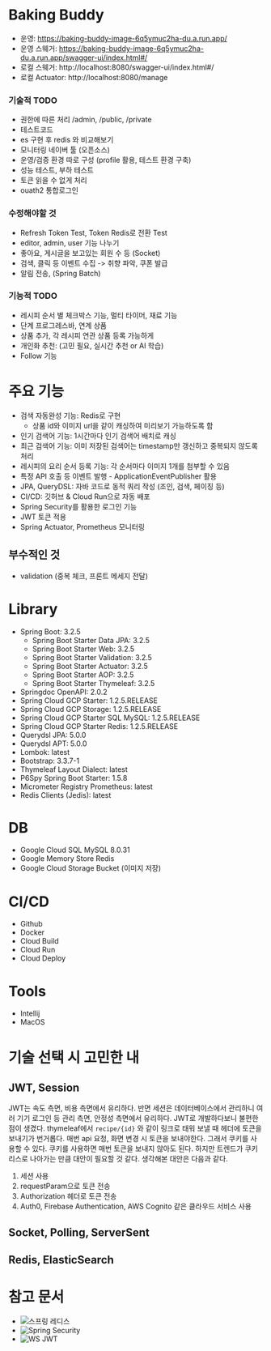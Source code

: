 # Baking Buddy

- 운영: https://baking-buddy-image-6q5ymuc2ha-du.a.run.app/
- 운영 스웨거: https://baking-buddy-image-6q5ymuc2ha-du.a.run.app/swagger-ui/index.html#/
- 로컬 스웨거: http://localhost:8080/swagger-ui/index.html#/
- 로컬 Actuator: http://localhost:8080/manage

### 기술적 TODO
- 권한에 따른 처리 /admin, /public, /private
- 테스트코드
- es 구현 후 redis 와 비교해보기
- 모니터링 네이버 툴 (오픈소스)
- 운영/검증 환경 따로 구성 (profile 활용, 테스트 환경 구축)
- 성능 테스트, 부하 테스트
- 토큰 읽을 수 없게 처리
- ouath2 통합로그인

### 수정해야할 것
- Refresh Token Test, Token Redis로 전환 Test
- editor, admin, user 기능 나누기
- 좋아요, 게시글을 보고있는 회원 수 등 (Socket)
- 검색, 클릭 등 이벤트 수집 -> 취향 파악, 쿠폰 발급
- 알림 전송, (Spring Batch)

### 기능적 TODO
- 레시피 순서 별 체크박스 기능, 멀티 타이머, 재료 기능
- 단계 프로그레스바, 연계 상품
- 상품 추가, 각 레시피 연관 상품 등록 가능하게
- 개인화 추천: (고민 필요, 실시간 추천 or AI 학습)
- Follow 기능

# 주요 기능
- 검색 자동완성 기능: Redis로 구현 
  - 상품 id와 이미지 url을 같이 캐싱하여 미리보기 가능하도록 함
- 인기 검색어 기능: 1시간마다 인기 검색어 배치로 캐싱 
- 최근 검색어 기능: 이미 저장된 검색어는 timestamp만 갱신하고 중복되지 않도록 처리
- 레시피의 요리 순서 등록 기능: 각 순서마다 이미지 1개를 첨부할 수 있음
- 특정 API 호출 등 이벤트 발행 - ApplicationEventPublisher 활용
- JPA, QueryDSL: 자바 코드로 동적 쿼리 작성 (조인, 검색, 페이징 등)
- CI/CD: 깃허브 & Cloud Run으로 자동 배포
- Spring Security를 활용한 로그인 기능
- JWT 토큰 적용
- Spring Actuator, Prometheus 모니터링

## 부수적인 것
- validation (중복 체크, 프론트 메세지 전달)

# Library
- Spring Boot: 3.2.5
  - Spring Boot Starter Data JPA: 3.2.5
  - Spring Boot Starter Web: 3.2.5
  - Spring Boot Starter Validation: 3.2.5
  - Spring Boot Starter Actuator: 3.2.5
  - Spring Boot Starter AOP: 3.2.5
  - Spring Boot Starter Thymeleaf: 3.2.5
- Springdoc OpenAPI: 2.0.2
- Spring Cloud GCP Starter: 1.2.5.RELEASE
- Spring Cloud GCP Storage: 1.2.5.RELEASE
- Spring Cloud GCP Starter SQL MySQL: 1.2.5.RELEASE
- Spring Cloud GCP Starter Redis: 1.2.5.RELEASE
- Querydsl JPA: 5.0.0
- Querydsl APT: 5.0.0
- Lombok: latest 
- Bootstrap: 3.3.7-1
- Thymeleaf Layout Dialect: latest
- P6Spy Spring Boot Starter: 1.5.8
- Micrometer Registry Prometheus: latest
- Redis Clients (Jedis): latest

# DB
- Google Cloud SQL MySQL 8.0.31
- Google Memory Store Redis 
- Google Cloud Storage Bucket (이미지 저장)


# CI/CD
- Github
- Docker
- Cloud Build
- Cloud Run
- Cloud Deploy


# Tools
- Intellij
- MacOS


# 기술 선택 시 고민한 내 
## JWT, Session
JWT는 속도 측면, 비용 측면에서 유리하다.
반면 세션은 데이터베이스에서 관리하니 여러 기기 로그인 등 관리 측면, 안정성 측면에서 유리하다.
JWT로 개발하다보니 불편한 점이 생겼다. thymeleaf에서 `recipe/{id}` 와 같이 링크로 태워 보낼 때 헤더에 토큰을 보내기가 번거롭다.
매번 api 요청, 화면 변경 시 토큰을 보내야한다. 그래서 쿠키를 사용할 수 있다. 쿠키를 사용하면 매번 토큰을 보내지 않아도 된다.
하지만 트렌드가 쿠키리스로 나아가는 만큼 대안이 필요할 것 같다.
생각해본 대안은 다음과 같다.
1. 세션 사용
2. requestParam으로 토큰 전송
3. Authorization 헤더로 토큰 전송
4. Auth0, Firebase Authentication, AWS Cognito 같은 클라우드 서비스 사용

## Socket, Polling, ServerSent
## Redis, ElasticSearch

# 참고 문서
- ![스프링 레디스](https://googlecloudplatform.github.io/spring-cloud-gcp/reference/html/#cloud-memorystore-for-redis)
- ![Spring Security](https://velog.io/@suhyun_zip/%EC%8A%A4%ED%94%84%EB%A7%81-%EC%8B%9C%ED%81%90%EB%A6%AC%ED%8B%B0%EB%A1%9C-%EB%A1%9C%EA%B7%B8%EC%9D%B8%EB%A1%9C%EA%B7%B8%EC%95%84%EC%9B%83-%ED%9A%8C%EC%9B%90-%EA%B0%80%EC%9E%85-%EA%B5%AC%ED%98%84%ED%95%98%EA%B8%B0)
- ![WS JWT](https://shout-to-my-mae.tistory.com/396)